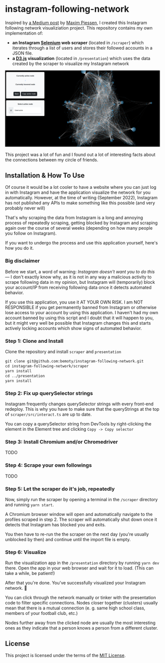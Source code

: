 # instagram-following-network

Inspired by [a Medium post](https://medium.com/@maximpiessen/how-i-visualised-my-instagram-network-and-what-i-learned-from-it-d7cc125ef297) by [Maxim Piessen](https://github.com/maximpiessen), I created this Instagram following network visualiziation project. This repository contains my own implementation of:

- **an Instagram [Selenium](https://selenium.dev) web scraper** (located in `/scraper`) which iterates through a list of users and stores their followed accounts in a JSON file.
- **a [D3.js](https://d3js.org/) visualization** (located in `/presentation`) which uses the data created by the scraper to visualize my Instagram network

![Application screenshot](/.github/screenshot.png)

This project was a lot of fun and I found out a lot of interesting facts about the connections between my circle of friends.

## Installation & How To Use

Of course it would be a lot cooler to have a website where you can just log in with Instagram and have the application visualize the network for you automatically. However, at the time of writing (September 2022), Instagram has not published any APIs to make something like this possible (and very probably never will)

That's why scraping the data from Instagram is a long and annoying process of repeatedly scraping, getting blocked by Instagram and scraping again over the course of several weeks (depending on how many people you follow on Instagram).

If you want to undergo the process and use this application yourself, here's how you do it.

### Big disclaimer

Before we start, a word of warning: *Instagram doesn't want you to do this* — I don't exactly know why, as it is not in any way a malicious activity to scrape following data in my opinion, but Instagram will (temporarily) block your account/IP from receiving following data once it detects automated behavior.

If you use this application, you use it AT YOUR OWN RISK. I am NOT RESPONSIBLE if you get permanently banned from Instagram or otherwise lose access to your account by using this application. I haven't had my own account banned by using this script and I doubt that it will happen to you, but it might very well be possible that Instagram changes this and starts actively locking accounts which show signs of automated behavior.

### Step 1: Clone and Install

Clone the repository and install `scraper` and `presentation`

```shell
git clone git@github.com:bemoty/instagram-following-network.git
cd instagram-following-network/scraper
yarn install
cd ../presentation
yarn install
```

### Step 2: Fix up querySelector strings

Instagram frequently changes querySelector strings with every front-end redeploy. This is why you have to make sure that the queryStrings at the top of `scraper/src/interact.ts` are up to date.

You can copy a querySelector string from DevTools by right-clicking the element in the Element tree and clicking `Copy -> Copy selector`

### Step 3: Install Chromium and/or Chromedriver

TODO

### Step 4: Scrape your own followings

TODO

### Step 5: Let the scraper do it's job, repeatedly

Now, simply run the scraper by opening a terminal in the `/scraper` directory and running `yarn start`.

A Chromium browser window will open and automatically navigate to the profiles scraped in step 2. The scraper will automatically shut down once it detects that Instagram has blocked you and exits.

You then have to re-run the the scraper on the next day (you're usually unblocked by then) and continue until the import file is empty.

### Step 6: Visualize

Run the visualization app in the `/presentation` directory by running `yarn dev` there. Open the app in your web browser and wait for it to load. (This can take a while, be patient!)

After that you're done. You've successfully visualized your Instagram network. 🎉

You can click through the network manually or tinker with the presentation code to filter specific connections. Nodes closer together (clusters) usually mean that there is a mutual connection (e. g. same high school class, members of your football club, etc.)

Nodes further away from the clicked node are usually the most interesting ones as they indicate that a person knows a person from a different cluster.

## License

This project is licensed under the terms of the [MIT License](https://choosealicense.com/licenses/mit/).


